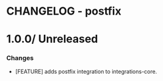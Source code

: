 # CHANGELOG - postfix

1.0.0/ Unreleased
==================

### Changes

* [FEATURE] adds postfix integration to integrations-core.

